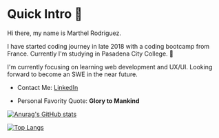 # Quick Intro 👋
 Hi there, my name is Marthel Rodriguez. 
 
 I have started coding journey in late 2018 with a coding bootcamp from France. Currently I'm studying in Pasadena City College. 🏫
 
 I'm currently focusing on learning web development and UX/UI. Looking forward to become an SWE in the near future.
 
 - Contact Me: [LinkedIn](https://www.linkedin.com/in/marrodri95)
 
 - Personal Favority Quote: **Glory to Mankind**
    
 
[![Anurag's GitHub stats](https://github-readme-stats.vercel.app/api?username=marrodri)](https://github.com/anuraghazra/github-readme-stats)


[![Top Langs](https://github-readme-stats.vercel.app/api/top-langs/?username=marrodri&langs_count=4&hide=c,html,css,Roff,Objective-c,Makefile,Dart,c#)](https://github.com/anuraghazra/github-readme-stats)

<!--
**marrodri/marrodri** is a ✨ _special_ ✨ repository because its `README.md` (this file) appears on your GitHub profile.

Here are some ideas to get you started:

- 🔭 I’m currently working on ...
- 🌱 I’m currently learning ...
- 👯 I’m looking to collaborate on ...
- 🤔 I’m looking for help with ...
- 💬 Ask me about ...
- 📫 How to reach me: ...
- 😄 Pronouns: ...
- ⚡ Fun fact: ...
-->
